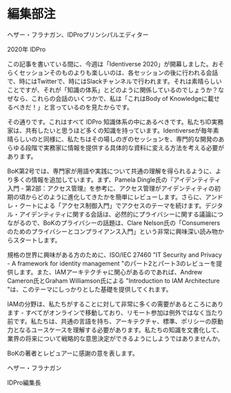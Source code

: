 # 編集部注
ヘザー・フラナガン、IDProプリンシパルエディター

2020年 IDPro

この記事を書いている間に、今週は「Identiverse 2020」が開幕しました。おそらくセッションそのものよりも楽しいのは、各セッションの後に行われる会話で、時にはTwitterで、時にはSlackチャンネルで行われます。それは素晴らしいことですが、それが「知識の体系」とどのように関係しているのでしょうか？なぜなら、これらの会話のいくつかで、私は「これはBody of Knowledgeに載せるべきだ！」と言っているのを見たからです。

その通りです。これはすべて IDPro 知識体系の中にあるべきです。私たちID実務家は、共有したいと思うほど多くの知識を持っています。Identiverseが毎年素晴らしいのと同様に、私たちはその場しのぎのセッションを、専門的な開発のあらゆる段階で実務家に情報を提供する具体的な資料に変える方法を考える必要があります。

BoK第2号では、専門家が用語や実践について共通の理解を得られるように、より多くの情報を追加しています。まず、Pamela Dingle氏の『アイデンティティ入門 - 第2部：アクセス管理』を参考に、アクセス管理がアイデンティティの初期の頃からどのように進化してきたかを簡単にレビューします。さらに、アンドレ・クートによる「アクセス制御入門」でアクセスのテーマを続けます。デジタル・アイデンティティに関する会話は、必然的にプライバシーに関する議論につながるので、BoKのプライバシーの話題は、Clare Nelson氏の「Consumerersのためのプライバシーとコンプライアンス入門」という非常に興味深い読み物からスタートします。

規格の世界に興味がある方のために、ISO/IEC 27460 "IT Security and Privacy - A framework for identity management "のパート2とパート3のレビューを提供します。また、IAMアーキテクチャに関心があるのであれば、Andrew Cameron氏とGraham Williamson氏による "Introduction to IAM Architecture "は、このテーマにしっかりとした基礎を提供してくれます。

IAMの分野は、私たちがすることに対して非常に多くの需要があるところにあります - すべてがオンラインで移動しており、リモート参加は例外ではなく当たり前です。私たちは、共通の言語を持ち、アーキテクチャ、標準、ポリシーの原動力となるユースケースを理解する必要があります。私たちの知識を文書化して、業界の将来について戦略的な意思決定ができるようにしようではありませんか。

BoKの著者とレビュアーに感謝の意を表します。

ヘザー・フラナガン

IDPro編集長